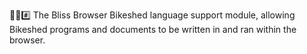 🌳️🌐️#️⃣️ The Bliss Browser Bikeshed language support module, allowing Bikeshed programs and documents to be written in and ran within the browser.

